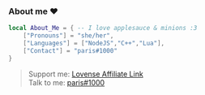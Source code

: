 ### About me ❤️

```lua
local About_Me = { -- I love applesauce & minions :3
    ["Pronouns"] = "she/her",
    ["Languages"] = ["NodeJS","C++","Lua"],
    ["Contact"] = "paris#1000"
}
```

> Support me: [Lovense Affiliate Link](https://www.lovense.com/r/s8qaen)\
> Talk to me: [paris#1000](https://discord.gg/cheats)

